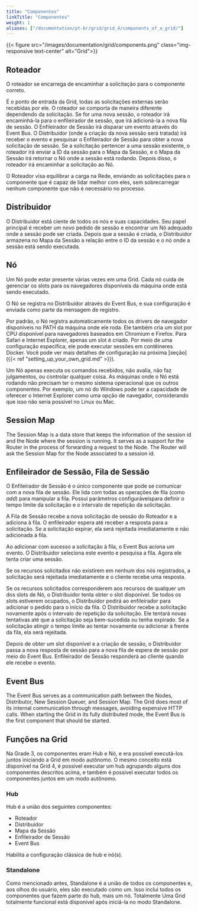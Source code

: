 ```yaml
---
title: "Componentes"
linkTitle: "Componentes"
weight: 1
aliases: ["/documentation/pt-br/grid/grid_4/components_of_a_grid/"]
---
```


{{< figure src="/images/documentation/grid/components.png" class="img-responsive text-center" alt="Grid">}}

## Roteador

O roteador se encarrega de encaminhar a solicitação para o componente correto.

É o ponto de entrada da Grid, todas as solicitações externas serão recebidas por ele.
O roteador se comporta de maneira diferente dependendo da solicitação. Se for uma nova sessão,
o roteador irá encaminhá-la para o enfileirador de sessão, que irá adicioná-la a nova fila de sessão.
O Enfileirador de Sessão irá disparar um evento através do Event Bus.
O Distribuidor (onde a criação da nova sessão será tratada)
irá receber o evento e pesquisar o Enfileirador de Sessão para obter a nova solicitação de sessão.
Se a solicitação pertencer a uma sessão existente, o
roteador irá enviar a ID da sessão para o Mapa da Sessão, e o Mapa da Sessão irá
retornar o Nó onde a sessão está rodando. Depois disso, o roteador irá
encaminhar a solicitação ao Nó.

O Roteador visa equilibrar a carga na Rede, enviando as solicitações para o
componente que é capaz de lidar melhor com eles, sem sobrecarregar nenhum componente
que não é necessário no processo.

## Distribuidor

O Distribuidor está ciente de todos os nós e suas capacidades. Seu papel principal é receber um novo pedido de sessão
e encontrar um Nó adequado onde a sessão pode ser
criada. Depois que a sessão é criada, o Distribuidor armazena no Mapa da Sessão
a relação entre o ID da sessão e o nó onde a sessão está sendo executada.

## Nó

Um Nó pode estar presente várias vezes em uma Grid. Cada nó cuida de gerenciar
os slots para os navegadores disponíveis da máquina onde está sendo executado.

O Nó se registra no Distribuidor através do Event Bus, e sua configuração é enviada como parte da mensagem de registro.

Por padrão, o Nó registra automaticamente todos os drivers de navegador disponíveis no PATH da máquina onde ele roda. Ele também cria um slot por CPU disponível para navegadores baseados em Chromium e Firefox. Para Safari e Internet Explorer, apenas um slot é criado.
Por meio de uma configuração específica, ele pode executar sessões em contêineres Docker. Você pode ver
mais detalhes de configuração na próxima [seção]({{< ref "setting_up_your_own_grid.md" >}}).

Um Nó apenas executa os comandos recebidos, não avalia, não faz julgamentos,
ou controlar qualquer coisa. As máquinas onde o Nó está rodando não precisam ter
o mesmo sistema operacional que os outros componentes. Por exemplo, um nó do Windows
pode ter a capacidade de oferecer o Internet Explorer como uma opção de navegador,
considerando que isso não seria possível no Linux ou Mac.

## Session Map

The Session Map is a data store that keeps the information of the session id and the Node 
where the session is running. It serves as a support for the Router in the process of 
forwarding a request to the Node. The Router will ask the Session Map for the Node 
associated to a session id.

## Enfileirador de Sessão, Fila de Sessão

O Enfileirador de Sessão é o único
componente que pode se comunicar com a nova fila de sessão. Ele lida com todas as operações de fila (como
*add*) para manipular a fila. Possui parâmetros configuráveis ​​para definir
o tempo limite da solicitação e o intervalo de repetição da solicitação.

A Fila de Sessão recebe a nova solicitação de sessão do Roteador e a adiciona à fila.
O enfileirador espera até receber a resposta para a solicitação.
Se a solicitação expirar, ela será rejeitada imediatamente e não adicionada à fila.

Ao adicionar com sucesso a solicitação à fila, o Event Bus aciona um evento.
O Distribuidor seleciona este evento e pesquisa a fila. Agora ele tenta criar uma sessão.

Se os recursos solicitados não existirem em nenhum dos nós registrados, a solicitação será rejeitada
imediatamente e o cliente recebe uma resposta.

Se os recursos solicitados corresponderem aos recursos de qualquer um dos slots de Nó, o Distribuidor tenta obter o
slot disponível. Se todos os slots estiverem ocupados, o Distribuidor pedirá ao enfileirador para adicionar o pedido
para o início da fila. O Distribuidor recebe a solicitação novamente após o intervalo de repetição da solicitação.
Ele tentará novas tentativas até que a solicitação seja bem-sucedida ou tenha expirado.
Se a solicitação atingir o tempo limite ao tentar novamente ou adicionar à frente da fila, ela será rejeitada.

Depois de obter um slot disponível e a criação de sessão, o Distribuidor passa a nova resposta de sessão
para a nova fila de espera de sessão por meio do Event Bus. Enfileirador de Sessão responderá ao cliente quando ele
recebe o evento.

## Event Bus

The Event Bus serves as a communication path between the Nodes, Distributor, New Session Queuer, and Session Map. 
The Grid does most of its internal communication through messages, avoiding expensive HTTP calls. 
When starting the Grid in its fully distributed mode, the Event Bus is the first component that should be started. 

## Funções na Grid

Na Grade 3, os componentes eram Hub e Nó, e era possível executá-los juntos iniciando a
Grid em modo autônomo. O mesmo conceito está disponível na Grid 4, é possível executar um hub
agrupando alguns dos componentes descritos acima, e também é possível executar todos os componentes
juntos em um modo autônomo. 

### Hub

Hub é a união dos seguintes componentes:

* Roteador
* Distribuidor
* Mapa da Sessão
* Enfileirador de Sessão
* Event Bus

Habilita a configuração clássica de hub e nó(s).

### Standalone

Como mencionado antes, Standalone é a união de todos os componentes e, aos olhos do usuário, eles são
executado como um. Isso inclui todos os componentes que fazem parte do hub, mais um nó. Totalmente
Uma Grid totalmente funcional está disponível após iniciá-la no modo Standalone.
